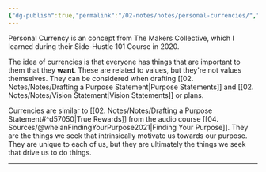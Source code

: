 ```yaml
---
{"dg-publish":true,"permalink":"/02-notes/notes/personal-currencies/","tags":["Notes/Atomic"],"created":"2024-01-11T13:58:14.597-04:00","updated":"2024-05-02T15:06:23.000-03:00"}
---
```


Personal Currency is an concept from The Makers Collective, which I learned during their Side-Hustle 101 Course in 2020. 

The idea of currencies is that everyone has things that are important to them that they **want**. These are related to values, but they're not values themselves. They can be considered when drafting [[02. Notes/Notes/Drafting a Purpose Statement\|Purpose Statements]] and [[02. Notes/Notes/Vision Statement\|Vision Statements]] or plans. 

Currencies are similar to [[02. Notes/Notes/Drafting a Purpose Statement#^d57050\|True Rewards]] from the audio course [[04. Sources/@whelanFindingYourPurpose2021\|Finding Your Purpose]]. They are the things we seek that intrinsically motivate us towards our purpose. They are unique to each of us, but they are ultimately the things we seek that drive us to do things. 

---
